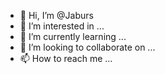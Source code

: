 - 👋 Hi, I’m @Jaburs
- 👀 I’m interested in ...
- 🌱 I’m currently learning ...
- 💞️ I’m looking to collaborate on ...
- 📫 How to reach me ...

<!---
Jaburs/Jaburs is a ✨ special ✨ repository because its `README.md` (this file) appears on your GitHub profile.
You can click the Preview link to take a look at your changes.
--->
